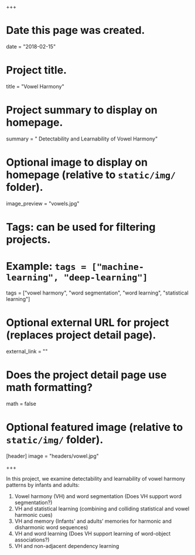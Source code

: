 +++
# Date this page was created.
date = "2018-02-15"

# Project title.
title = "Vowel Harmony"

# Project summary to display on homepage.
summary = " Detectability and Learnability of Vowel Harmony"

# Optional image to display on homepage (relative to `static/img/` folder).
image_preview = "vowels.jpg"

# Tags: can be used for filtering projects.
# Example: `tags = ["machine-learning", "deep-learning"]`
tags = ["vowel harmony", "word segmentation", "word learning", "statistical learning"]

# Optional external URL for project (replaces project detail page).
external_link = ""

# Does the project detail page use math formatting?
math = false

# Optional featured image (relative to `static/img/` folder).
[header]
image = "headers/vowel.jpg"

+++

In this project, we examine detectability and learnability of vowel harmony patterns by infants and adults:

1)	Vowel harmony (VH) and word segmentation (Does VH support word segmentation?)
2)	VH and statistical learning (combining and colliding statistical and vowel harmonic cues)
3)	VH and memory (Infants' and adults’ memories for harmonic and disharmonic word sequences)
4)	VH and word learning (Does VH support learning of word-object associations?)
5)	VH and non-adjacent dependency learning 





